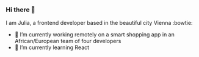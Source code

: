 ### Hi there 👋

I am Julia, a frontend developer based in the beautiful city Vienna  :bowtie:
- 🔭 I’m currently working remotely on a smart shopping app in an African/European team of four developers
- 🌱 I’m currently learning React

<!--
**YuriDevAT/YuriDevAT** is a ✨ _special_ ✨ repository because its `README.md` (this file) appears on your GitHub profile.

Here are some ideas to get you started:

- 🔭 I’m currently working on ...
- 🌱 I’m currently learning ...
- 👯 I’m looking to collaborate on ...
- 🤔 I’m looking for help with ...
- 💬 Ask me about ...
- 📫 How to reach me: ...
- 😄 Pronouns: ...
- ⚡ Fun fact: ...
-->
